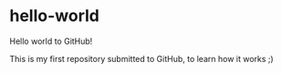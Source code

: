 # hello-world
Hello world to GitHub!

This is my first repository submitted to GitHub, to learn how it works ;)
